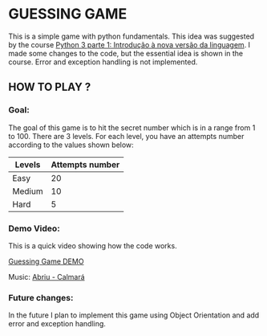 # GUESSING GAME

This is a simple game with python fundamentals. This idea was suggested by the course [Python 3 parte 1: Introdução à nova versão da linguagem](https://cursos.alura.com.br/course/python-3-introducao-a-nova-versao-da-linguagem).
I made some changes to the code, but the essential idea is shown in the course. Error and exception handling is not implemented.

## HOW TO PLAY ?

### Goal: 
The goal of this game is to hit the secret number which is in a range from 1 to 100.
There are 3 levels. For each level, you have an attempts number according to the values shown below:

Levels | Attempts number
--------- | ------
Easy | 20
Medium | 10
Hard | 5

### Demo Video:
This is a quick video showing how the code works.

[Guessing Game DEMO](https://drive.google.com/file/d/14gStDcXyKNqnnZGUwqsKi3Ju-cAoQSyf/view?usp=sharing)

Music: [Abriu - Calmará](https://www.youtube.com/watch?v=bJiwLuuzfHk) 

### Future changes:
In the future I plan to implement this game using Object Orientation and add error and exception handling.
